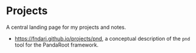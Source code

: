 # Projects

A central landing page for my projects and notes.

- https://fndari.github.io/projects/pnd, a conceptual description of the `pnd` tool for the PandaRoot framework.
